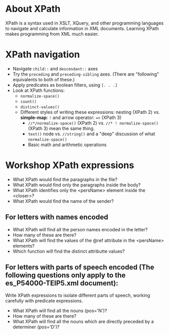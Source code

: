 # About XPath
XPath is a syntax used in XSLT, XQuery, and other programming languages to navigate and calculate information in XML documents. Learning XPath makes programming from XML much easier. 

# XPath navigation
- Navigate `child::` and `descendant::` axes
- Try the `preceding` and `preceding-sibling` axes. (There are "following" equivalents to both of these.) 
- Apply predicates as boolean filters, using `[. . .]`
- Look at XPath functions: 
    - `normalize-space()`
    - `count()`
    - `distinct-values()`
    - Different styles of writing these expressions: nesting (XPath 2) vs. **simple-map**: `!` and arrow operator: `=>` (XPath 3)
        - `//*/normalize-space()` (XPath 2) vs. `//* ! normalize-space()` (XPath 3) mean the same thing.
        - `text()` node vs. `//string()` and a "deep" discussion of what `normalize-space()`
        - Basic math and arithmetic operations


# Workshop XPath expressions 

- What XPath would find the paragraphs in the file?
- What XPath would find only the paragraphs inside the body?
- What XPath identifies only the \<persName\> element inside the \<closer\>?   
- What XPath would find the name of the sender?

## For letters with names encoded
- What XPath will find all the person names encoded in the letter? 
- How many of these are there?
- What XPath will find the values of the @ref attribute in the \<persName> elements?
- Which function will find the distinct attributte values? 

## For letters with parts of speech encoded (The following questions only apply to the **es_P54000-TEIP5.xml document**):
Write XPath expressions to isolate different parts of speech, working carefully with predicate expressions. 
- What XPath will find all the nouns (pos='N')?
- How many of these are there? 
- What XPath will find all the nouns which are directly preceded by a determiner (pos='D')?